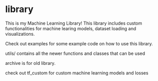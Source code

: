 # library

This is my Machine Learning Library! This library includes custom functionalities for machine learing models, dataset loading and visualizations.

Check out examples for some example code on how to use this library.

utils/ contains all the newer functions and classes that can be used


archive is for old library.

check out tf_custom for custom machine learning models and losses